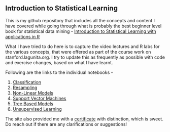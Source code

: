 ## Introduction to Statistical Learning

This is my github repository that includes all the concepts and content I have covered while going through what is probably the best beginner level book for statistical data mining - [Introduction to Statistical Learning with applications in R](http://faculty.marshall.usc.edu/gareth-james/ISL/)

What I have tried to do here is to capture the video lectures and R labs for the various concepts, that were offered as part of the course work on stanford.lagunita.org. I try to update this as frequently as possible with code and exercise changes, based on what I have learnt.

Following are the links to the individual notebooks - 

1. [Classification](https://aninthan-ramaswamy.github.io/ISLR-Training/Labs/Classification_ISLR.nb.html)
2. [Resampling](https://aninthan-ramaswamy.github.io/ISLR-Training/Labs/Resampling_ISLR.nb.html)
3. [Non-Linear Models](https://aninthan-ramaswamy.github.io/ISLR-Training/Labs/Non_Linear_Models_ISLR.nb.html)
4. [Support Vector Machines](https://aninthan-ramaswamy.github.io/ISLR-Training/Labs/SVM_ISLR.nb.html)
5. [Tree Based Models](https://aninthan-ramaswamy.github.io/ISLR-Training/Labs/Tree_Based_Models_ISLR.nb.html)
6. [Unsupervised Learning](https://aninthan-ramaswamy.github.io/ISLR-Training/Labs/Unsupervised_Learning_ISLR.nb.html)

The site also provided me with a [certificate](https://docs.google.com/viewer?url=https://github.com/aninthan-ramaswamy/ISLR-Training/raw/master/StatementOfAccomplishment.pdf) with distinction, which is sweet.
Do reach out if there are any clarifications or suggestions!
